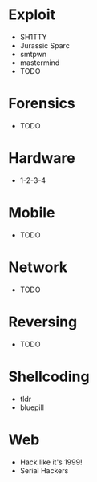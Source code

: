 # Exploit

* SH1TTY
* Jurassic Sparc
* smtpwn
* mastermind
* TODO

# Forensics

* TODO

# Hardware

* 1-2-3-4

# Mobile

* TODO

# Network

* TODO

# Reversing

* TODO

# Shellcoding

* tldr
* bluepill

# Web

* Hack like it's 1999!
* Serial Hackers
